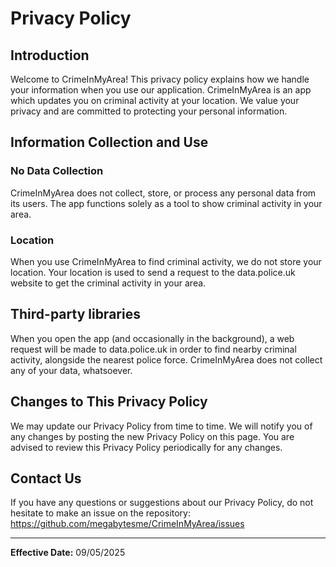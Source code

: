 # Privacy Policy

## Introduction

Welcome to CrimeInMyArea! This privacy policy explains how we handle your information when you use our application. CrimeInMyArea is an app which updates you on criminal activity at your location. We value your privacy and are committed to protecting your personal information.

## Information Collection and Use

### No Data Collection

CrimeInMyArea does not collect, store, or process any personal data from its users. The app functions solely as a tool to show criminal activity in your area.

### Location

When you use CrimeInMyArea to find criminal activity, we do not store your location. Your location is used to send a request to the data.police.uk website to get the criminal activity in your area.

## Third-party libraries

When you open the app (and occasionally in the background), a web request will be made to data.police.uk in order to find nearby criminal activity, alongside the nearest police force. CrimeInMyArea does not collect any of your data, whatsoever.

## Changes to This Privacy Policy

We may update our Privacy Policy from time to time. We will notify you of any changes by posting the new Privacy Policy on this page. You are advised to review this Privacy Policy periodically for any changes.

## Contact Us

If you have any questions or suggestions about our Privacy Policy, do not hesitate to make an issue on the repository: https://github.com/megabytesme/CrimeInMyArea/issues

---

**Effective Date:** 09/05/2025
